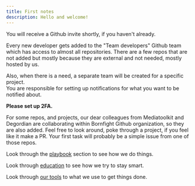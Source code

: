 ```yaml
---
title: First notes
description: Hello and welcome!
---
```

You will receive a Github invite shortly, if you haven't already.

Every new developer gets added to the "Team developers" Github team which has access to almost all repositories. There are a few repos that are not added but mostly because they are external and not needed, mostly hosted by us.

Also, when there is a need, a separate team will be created for a specific project.  
You are responsible for setting up notifications for what you want to be notified about.

**Please set up 2FA.**

For some repos, and projects, our dear colleagues from Mediatoolkit and Degordian are collaborating within Bornfight Github organization, so they are also added.
Feel free to look around, poke through a project, if you feel like it make a PR.
Your first task will probably be a simple issue from one of those repos.

Look through the [playbook](../playbooks) section to see how we do things.

Look through [education](../education) to see how we try to stay smart.

Look through [our tools](../tools) to what we use to get things done.

